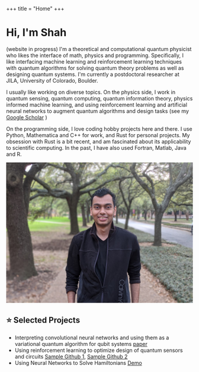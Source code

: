+++
title = "Home"
+++

#  Hi, I'm Shah

<div class="home-container">

  <div class="home-content">
(website in progress)
I'm a theoretical and computational quantum physicist who likes the interface of math, physics and programming. Specifically, I like interfacing machine learning and reinforcement learning techniques with quantum algorithms for solving quantum theory problems as well as designing quantum systems. I'm currently a postdoctoral researcher at JILA, University of Colorado, Boulder.

I usually like working on diverse topics. On the physics side, I work in quantum sensing, quantum computing, quantum information theory, physics informed machine learning, and using reinforcement learning and artificial neural networks to augment quantum algorithms and design tasks (see my [Google Scholar](https://scholar.google.com/citations?hl=en&user=dpsqpvYAAAAJ) ) 

On the programming side, I love coding hobby projects here and there. I use Python, Mathematica and C++ for work, and Rust for personal projects. My obsession with Rust is a bit recent, and am fascinated about its applicability to scientific computing. In the past, I have also used Fortran, Matlab, Java and R.

  </div>

  <div class="home-image">
    <img src="/images/profile.jpg" alt="Profile Image" class="img-rounded" />
  </div>

</div>

## ⭐ Selected Projects
- Interpreting convolutional neural networks and using them as a variational quantum algorithm for qubit systems [paper](https://arxiv.org/abs/2210.00692)
- Using reinforcement learning to optimize design of quantum sensors and circuits [Sample Github 1](https://github.com/rootware/lattice_evolution),  [Sample Github 2](https://github.com/rootware/BayesianData)
- Using Neural Networks to Solve Hamiltonians [Demo](https://github.com/rootware/RBM-for-Quantum-Spin-Hamiltonians)
